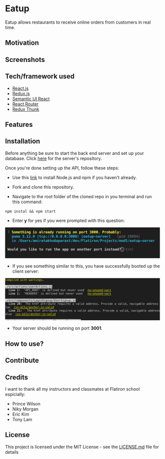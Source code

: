 # Eatup

Eatup allows restaurants to receive online orders from customers in real time.

## Motivation

## Screenshots

## Tech/framework used

- [React.js](https://reactjs.org/)
- [Redux.js](https://redux.js.org/)
- [Semantic UI React](https://react.semantic-ui.com/)
- [React Router](https://github.com/ReactTraining/react-router/tree/master/packages/react-router-dom)
- [Redux Thunk](https://github.com/reduxjs/redux-thunk)

## Features

## Installation

Before anything be sure to start the back end server and set up your database. Click [here](http://github.com/amiratak88/eatup-server) for the server's repository.

Once you're done setting up the API, follow these steps:

- Use this [link](https://nodejs.org/en/download/) to install Node.js and npm if you haven't already. 

- Fork and clone this repository.

- Navigate to the root folder of the cloned repo in you terminal and run this command:
```
npm instal && npm start
```
- Enter **y** for yes if you were prompted with this question:

![Port already in use!](src/assets/images/readme/port_already_in_use_prompt.png)

- If you see something similar to this, you have successfully booted up the client server:

![Installation Finished](src/assets/images/readme/installation_final_page.png)

- Your server should be running on port **3001**.

## How to use?

## Contribute

## Credits

I want to thank all my instructors and classmates at Flatiron school espicially:
- Prince Wilson
- Niky Morgan
- Eric Kim
- Tony Lam

## License

This project is licensed under the MIT License - see the [LICENSE.md](LICENSE.md) file for details